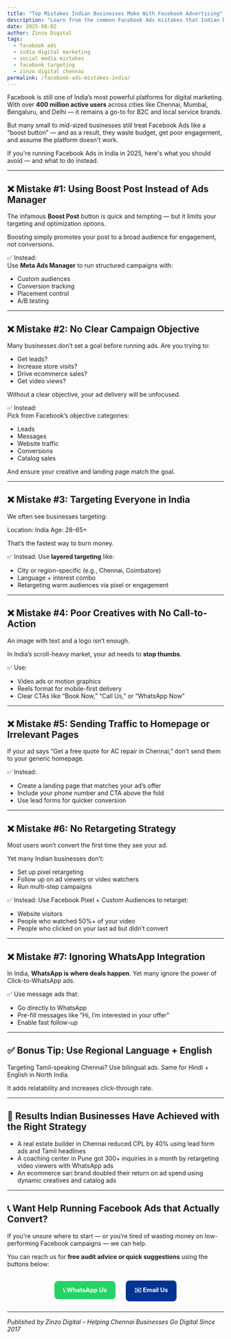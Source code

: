 ```yaml
---
title: "Top Mistakes Indian Businesses Make With Facebook Advertising"
description: "Learn from the common Facebook Ads mistakes that Indian businesses make—wasting budget, targeting wrong audiences, and failing to convert leads effectively."
date: 2025-08-02
author: Zinzo Digital
tags:
  - facebook ads
  - india digital marketing
  - social media mistakes
  - facebook targeting
  - zinzo digital chennai
permalink: /facebook-ads-mistakes-india/
---
```


Facebook is still one of India’s most powerful platforms for digital marketing. With over **400 million active users** across cities like Chennai, Mumbai, Bengaluru, and Delhi — it remains a go-to for B2C and local service brands.

But many small to mid-sized businesses still treat Facebook Ads like a “boost button” — and as a result, they waste budget, get poor engagement, and assume the platform doesn't work.

If you're running Facebook Ads in India in 2025, here's what you should avoid — and what to do instead.

---

## ❌ Mistake #1: Using Boost Post Instead of Ads Manager

The infamous **Boost Post** button is quick and tempting — but it limits your targeting and optimization options.

Boosting simply promotes your post to a broad audience for engagement, not conversions.

✅ Instead:  
Use **Meta Ads Manager** to run structured campaigns with:
- Custom audiences
- Conversion tracking
- Placement control
- A/B testing

---

## ❌ Mistake #2: No Clear Campaign Objective

Many businesses don’t set a goal before running ads. Are you trying to:
- Get leads?
- Increase store visits?
- Drive ecommerce sales?
- Get video views?

Without a clear objective, your ad delivery will be unfocused.

✅ Instead:  
Pick from Facebook’s objective categories:
- Leads
- Messages
- Website traffic
- Conversions
- Catalog sales

And ensure your creative and landing page match the goal.

---

## ❌ Mistake #3: Targeting Everyone in India

We often see businesses targeting:

Location: India
Age: 28–65+

That’s the fastest way to burn money.

✅ Instead:
Use **layered targeting** like:
- City or region-specific (e.g., Chennai, Coimbatore)
- Language + interest combo
- Retargeting warm audiences via pixel or engagement

---

## ❌ Mistake #4: Poor Creatives with No Call-to-Action

An image with text and a logo isn’t enough.

In India’s scroll-heavy market, your ad needs to **stop thumbs**.

✅ Use:
- Video ads or motion graphics
- Reels format for mobile-first delivery
- Clear CTAs like “Book Now,” “Call Us,” or “WhatsApp Now”

---

## ❌ Mistake #5: Sending Traffic to Homepage or Irrelevant Pages

If your ad says “Get a free quote for AC repair in Chennai,” don’t send them to your generic homepage.

✅ Instead:
- Create a landing page that matches your ad’s offer
- Include your phone number and CTA above the fold
- Use lead forms for quicker conversion

---

## ❌ Mistake #6: No Retargeting Strategy

Most users won’t convert the first time they see your ad.

Yet many Indian businesses don’t:
- Set up pixel retargeting
- Follow up on ad viewers or video watchers
- Run multi-step campaigns

✅ Instead:
Use Facebook Pixel + Custom Audiences to retarget:
- Website visitors
- People who watched 50%+ of your video
- People who clicked on your last ad but didn’t convert

---

## ❌ Mistake #7: Ignoring WhatsApp Integration

In India, **WhatsApp is where deals happen**. Yet many ignore the power of Click-to-WhatsApp ads.

✅ Use message ads that:
- Go directly to WhatsApp
- Pre-fill messages like “Hi, I’m interested in your offer”
- Enable fast follow-up

---

## ✅ Bonus Tip: Use Regional Language + English

Targeting Tamil-speaking Chennai? Use bilingual ads.
Same for Hindi + English in North India.

It adds relatability and increases click-through rate.

---

## 🎯 Results Indian Businesses Have Achieved with the Right Strategy

- A real estate builder in Chennai reduced CPL by 40% using lead form ads and Tamil headlines
- A coaching center in Pune got 300+ inquiries in a month by retargeting video viewers with WhatsApp ads
- An ecommerce sari brand doubled their return on ad spend using dynamic creatives and catalog ads

---

## 📞 Want Help Running Facebook Ads that Actually Convert?

If you're unsure where to start — or you’re tired of wasting money on low-performing Facebook campaigns — we can help.

You can reach us for **free audit advice or quick suggestions** using the buttons below:

<div style="text-align: center; margin-top: 20px;">
  <a href="https://wa.me/918148038211" style="background-color: #25D366; color: white; padding: 12px 20px; border-radius: 8px; text-decoration: none; font-weight: bold; display: inline-block; margin: 10px; animation: pulse 1.5s infinite;">📞 WhatsApp Us</a>
  <a href="mailto:services@zinzodigital.com" style="background-color: #003393; color: white; padding: 12px 20px; border-radius: 8px; text-decoration: none; font-weight: bold; display: inline-block; margin: 10px; animation: pulse 1.5s infinite;">✉️ Email Us</a>
</div>

<style>
@keyframes pulse {
  0% { transform: scale(1); }
  50% { transform: scale(1.05); }
  100% { transform: scale(1); }
}
</style>

---

*Published by Zinzo Digital – Helping Chennai Businesses Go Digital Since 2017*
